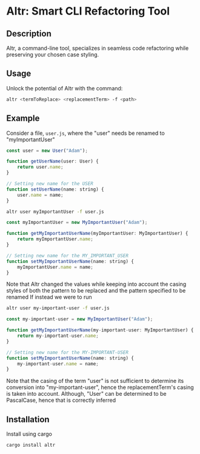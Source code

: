 # Altr: Smart CLI Refactoring Tool

## Description
Altr, a command-line tool, specializes in seamless code refactoring while preserving your chosen case styling.

## Usage
Unlock the potential of Altr with the command:
```bash
altr <termToReplace> <replacementTerm> -f <path>
```
## Example
Consider a file, `user.js`, where the "user" needs be renamed to "myImportantUser"
```js
const user = new User("Adam");

function getUserName(user: User) {
    return user.name;
}

// Setting new name for the USER
function setUserName(name: string) {
    user.name = name; 
}
```
```bash
altr user myImportantUser -f user.js
```
```js
const myImportantUser = new MyImportantUser("Adam");

function getMyImportantUserName(myImportantUser: MyImportantUser) {
    return myImportantUser.name;
}

// Setting new name for the MY_IMPORTANT_USER
function setMyImportantUserName(name: string) {
    myImportantUser.name = name; 
}
```

Note that Altr changed the values while keeping into account the casing styles of both the pattern to be replaced and the pattern specified to be renamed
If instead we were to run
```bash
altr user my-important-user -f user.js
```
```js
const my-important-user = new MyImportantUser("Adam");

function getMyImportantUserName(my-important-user: MyImportantUser) {
    return my-important-user.name;
}

// Setting new name for the MY-IMPORTANT-USER
function setMyImportantUserName(name: string) {
    my-important-user.name = name; 
}
```
Note that the casing of the term "user" is not sufficient to determine its conversion into "my-important-user", hence the replacementTerm's casing is taken into account. Although, "User" can be determined to be PascalCase, hence that is correctly inferred

## Installation
Install using cargo
```bash
cargo install altr
```